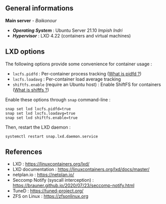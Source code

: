 ## General informations

**Main server** - *Baikonour*

- ***Operating System*** : Ubuntu Server 21.10 *Impish Indri*
- ***Hypervisor*** : LXD 4.22 (containers and virtual machines)

## LXD options

The following options provide some convenience for container usage :

  - `lxcfs.pidfd` : Per-container process tracking ([What is pidfd ?](https://kernel-recipes.org/en/2019/talks/pidfds-process-file-descriptors-on-linux/))
  - `lxcfs.loadavg` : Per-container load average tracking
  - `shiftfs.enable` (require an Ubuntu host) : Enable ShiftFS for containers ([What is shiftfs ?](https://discuss.linuxcontainers.org/t/trying-out-shiftfs/5155)) 

Enable these options through `snap` command-line :

  ```shell
  snap set lxd lxcfs.pidfd=true
  snap set lxd lxcfs.loadavg=true
  snap set lxd shiftfs.enable=true
  ```

Then, restart the LXD daemon :

  ```
  systemctl restart snap.lxd.daemon.service
  ```

## References

* LXD : https://linuxcontainers.org/lxd/
* LXD documentation : https://linuxcontainers.org/lxd/docs/master/
* netplan.io : https://netplan.io/
* Seccomp Notify (syscall interception) : https://brauner.github.io/2020/07/23/seccomp-notify.html 
* TuneD : https://tuned-project.org/
* ZFS on Linux : https://zfsonlinux.org
